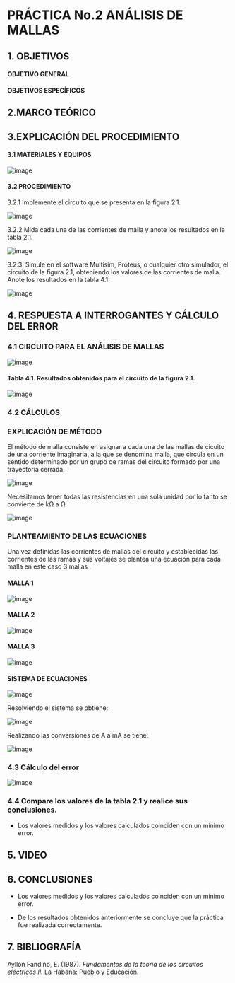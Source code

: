# PRÁCTICA No.2  ANÁLISIS DE MALLAS

## 1. OBJETIVOS
 

#### OBJETIVO GENERAL
 
#### OBJETIVOS ESPECÍFICOS


## 2.MARCO TEÓRICO

## 3.EXPLICACIÓN DEL PROCEDIMIENTO


#### 3.1 MATERIALES Y EQUIPOS

![image](https://user-images.githubusercontent.com/84431598/121798020-7bd04f80-cbe9-11eb-8628-5a9bead606fe.png)

#### 3.2 PROCEDIMIENTO

3.2.1 Implemente el circuito que se presenta en la figura 2.1.

![image](https://user-images.githubusercontent.com/84425276/121952618-1b90f900-cd22-11eb-931f-57f9e7eb01d9.png)

3.2.2 Mida cada una de las corrientes de malla y anote los resultados en la tabla 2.1.

![image](https://user-images.githubusercontent.com/84425276/121957209-b809ca00-cd27-11eb-961c-fdf08ddddca7.png)

3.2.3. Simule en el software Multisim, Proteus, o cualquier otro simulador, el circuito de la figura 2.1, obteniendo los valores de las corrientes de malla. Anote los resultados en la tabla 4.1.

![image](https://user-images.githubusercontent.com/84425276/121957542-29497d00-cd28-11eb-9116-dbd14905d205.png)

## 4. RESPUESTA A INTERROGANTES Y CÁLCULO DEL ERROR

### 4.1  CIRCUITO PARA EL ANÁLISIS DE MALLAS

![image](https://user-images.githubusercontent.com/84425276/121957762-76c5ea00-cd28-11eb-8804-1bf1666ef45f.png)

#### Tabla 4.1. Resultados obtenidos para el circuito de la figura 2.1.

![image](https://user-images.githubusercontent.com/84425276/121964481-3ae35280-cd31-11eb-9fbe-612a3e8b532a.png)

### 4.2 CÁLCULOS

###  EXPLICACIÓN DE MÉTODO

El método de malla consiste en asignar a cada una de las mallas de cicuito de una corriente imaginaria, a la que se denomina malla, que circula en un sentido determinado por un grupo de ramas del circuito formado por una trayectoria cerrada.

![image](https://user-images.githubusercontent.com/84431598/121816961-486ede80-cc44-11eb-9b08-0df856f0c89e.png)

Necesitamos tener todas las resistencias en una sola unidad por lo tanto se convierte de kΩ a Ω

![image](https://user-images.githubusercontent.com/84431598/121819894-47927880-cc55-11eb-8897-e7b227ff3c1a.png)


### PLANTEAMIENTO DE LAS ECUACIONES
Una  vez definidas las corrientes  de mallas del circuito y establecidas las corrientes de las ramas y sus voltajes se plantea una ecuacion para cada malla en este caso 3 mallas .

####  MALLA 1

![image](https://user-images.githubusercontent.com/84431598/121819718-3bf28200-cc54-11eb-9dab-6b1ac748e11a.png)


#### MALLA 2

![image](https://user-images.githubusercontent.com/84431598/121819612-a9ea7980-cc53-11eb-9dd2-d016625ccc88.png)

#### MALLA 3

![image](https://user-images.githubusercontent.com/84431598/121819563-66900b00-cc53-11eb-91c1-bd9db345559c.png)


#### SISTEMA DE ECUACIONES

![image](https://user-images.githubusercontent.com/84431598/121819451-bfab6f00-cc52-11eb-9ed1-a90c050ecc3d.png)

Resolviendo el sistema se obtiene:

![image](https://user-images.githubusercontent.com/84431598/121822151-1d47b780-cc63-11eb-849b-fb2bd51833aa.png)

Realizando las conversiones de A a mA se tiene:

![image](https://user-images.githubusercontent.com/84431598/121822410-94318000-cc64-11eb-888a-9bf9d072e076.png)

### 4.3 Cálculo del error

![image](https://user-images.githubusercontent.com/84425276/121963343-96acdc00-cd2f-11eb-992f-bbe0c48ba140.png)

### 4.4 Compare los valores de la tabla 2.1 y realice sus conclusiones.

- Los valores medidos y los valores calculados coinciden con un mínimo error.

## 5. VIDEO

## 6. CONCLUSIONES

- Los valores medidos y los valores calculados coinciden con un mínimo error.

- De los resultados obtenidos anteriormente se concluye que la práctica fue realizada correctamente.

## 7. BIBLIOGRAFÍA

Ayllón Fandiño, E. (1987). *Fundamentos de la teoría de los circuitos eléctricos II.* La Habana: Pueblo y Educación.

